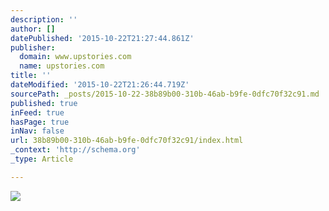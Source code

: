 ```yaml
---
description: ''
author: []
datePublished: '2015-10-22T21:27:44.861Z'
publisher:
  domain: www.upstories.com
  name: upstories.com
title: ''
dateModified: '2015-10-22T21:26:44.719Z'
sourcePath: _posts/2015-10-22-38b89b00-310b-46ab-b9fe-0dfc70f32c91.md
published: true
inFeed: true
hasPage: true
inNav: false
url: 38b89b00-310b-46ab-b9fe-0dfc70f32c91/index.html
_context: 'http://schema.org'
_type: Article

---
```

![](http://www.andstories.com/wp-content/uploads/2015/07/upstories_neuer_flyer-Kopie.jpg)